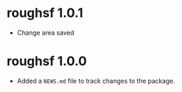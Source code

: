 # roughsf 1.0.1

* Change area saved

# roughsf 1.0.0

* Added a `NEWS.md` file to track changes to the package.
